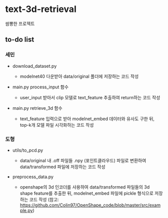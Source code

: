 # text-3d-retrieval
쌈뽕한 프로젝트

## to-do list

### 세민
- download_dataset.py
    - modelnet40 다운받아 data/original 폴더에 저장하는 코드 작성

- main.py process_input 함수
    - user_input 받아서 clip 모델로 text_feature 추출하여 return하는 코드 작성

- main.py retrieve_3d 함수
    - text_feature 입력으로 받아 modelnet_embed 데이터와 유사도 구한 뒤, top-k개 모델 파일 시각화하는 코드 작성

### 도형
- utils/to_pcd.py
    - data/original 내 .off 파일들 .npy (포인트클라우드) 파일로 변환하여 data/transformed 파일에 저장하는 코드 작성

- preprocess_data.py
    - openshape의 3d 인코더를 사용하여 data/transformed 파일들의 3d shape feature를 추출한 뒤, modelnet_embed 파일에 pickle 형식으로 저장하는 코드 작성 (참고: https://github.com/Colin97/OpenShape_code/blob/master/src/example.py)